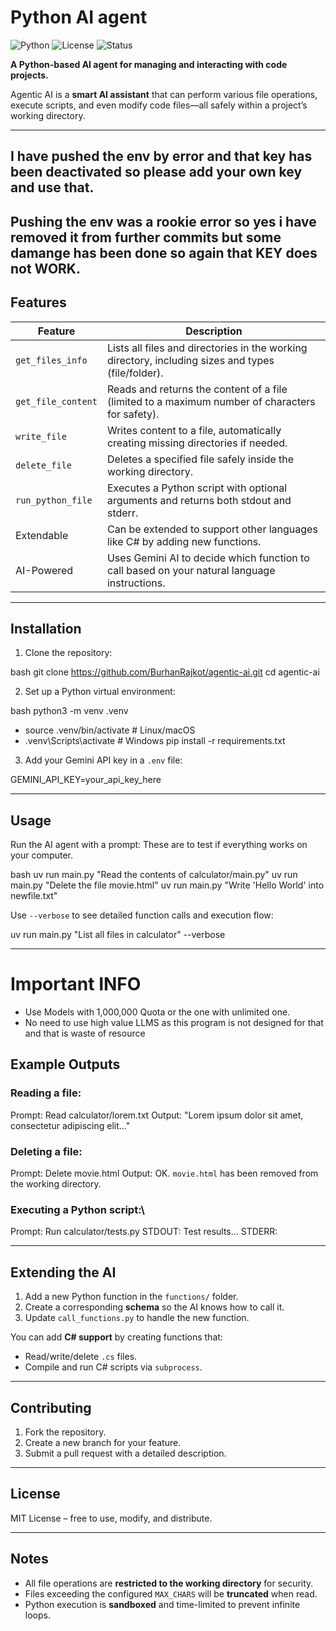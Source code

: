 # Python AI agent 

![Python](https://img.shields.io/badge/python-3.13-blue?logo=python)
![License](https://img.shields.io/badge/license-MIT-green)
![Status](https://img.shields.io/badge/status-active-brightgreen)

**A Python-based AI agent for managing and interacting with code projects.**  

Agentic AI is a **smart AI assistant** that can perform various file operations, execute scripts, and even modify code files—all safely within a project’s working directory.

---
## I have pushed the env by error and that key has been deactivated so please add your own key and use that.

## Pushing the env was a rookie error so yes i have removed it from further commits but some damange has been done so again that KEY does not WORK.

## **Features**

| Feature | Description |
|---------|-------------|
| `get_files_info` | Lists all files and directories in the working directory, including sizes and types (file/folder). |
| `get_file_content` | Reads and returns the content of a file (limited to a maximum number of characters for safety). |
| `write_file` | Writes content to a file, automatically creating missing directories if needed. |
| `delete_file` | Deletes a specified file safely inside the working directory. |
| `run_python_file` | Executes a Python script with optional arguments and returns both stdout and stderr. |
| Extendable | Can be extended to support other languages like C# by adding new functions. |
| AI-Powered | Uses Gemini AI to decide which function to call based on your natural language instructions. |

---

## **Installation**

1. Clone the repository:

bash
git clone https://github.com/BurhanRajkot/agentic-ai.git
cd agentic-ai


2. Set up a Python virtual environment:

bash
python3 -m venv .venv
- source .venv/bin/activate   # Linux/macOS
- .venv\Scripts\activate      # Windows
pip install -r requirements.txt


3. Add your Gemini API key in a `.env` file:


GEMINI_API_KEY=your_api_key_here


---

## **Usage**

Run the AI agent with a prompt: These are to test if everything works on your computer.

bash
uv run main.py "Read the contents of calculator/main.py"
uv run main.py "Delete the file movie.html"
uv run main.py "Write 'Hello World' into newfile.txt"

Use `--verbose` to see detailed function calls and execution flow:


uv run main.py "List all files in calculator" --verbose

---

# Important INFO
- Use Models with 1,000,000 Quota or the one with unlimited one.
- No need to use high value LLMS as this program is not designed for that and that is waste of resource


## **Example Outputs**

### Reading a file:
Prompt: Read calculator/lorem.txt
Output:
"Lorem ipsum dolor sit amet, consectetur adipiscing elit..."

### Deleting a file:
Prompt: Delete movie.html
Output:
OK. `movie.html` has been removed from the working directory.


### Executing a Python script:\
Prompt: Run calculator/tests.py
STDOUT: Test results...
STDERR: 

---

## **Extending the AI**

1. Add a new Python function in the `functions/` folder.  
2. Create a corresponding **schema** so the AI knows how to call it.  
3. Update `call_functions.py` to handle the new function.  

You can add **C# support** by creating functions that:

- Read/write/delete `.cs` files.  
- Compile and run C# scripts via `subprocess`.  

---

## **Contributing**

1. Fork the repository.  
2. Create a new branch for your feature.  
3. Submit a pull request with a detailed description.  

---

## **License**

MIT License – free to use, modify, and distribute.  

---

## **Notes**

- All file operations are **restricted to the working directory** for security.  
- Files exceeding the configured `MAX_CHARS` will be **truncated** when read.  
- Python execution is **sandboxed** and time-limited to prevent infinite loops.  


